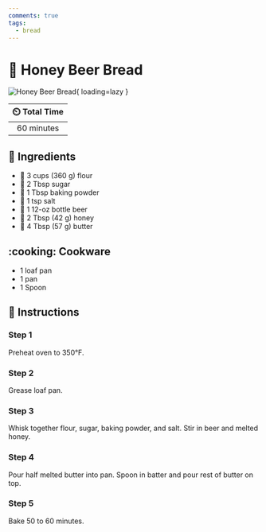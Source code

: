 ```yaml
---
comments: true
tags:
  - bread
---
```

# :bread: Honey Beer Bread

![Honey Beer Bread](../assets/images/honey-beer-bread.jpg){ loading=lazy }

| :timer_clock: Total Time |
|:-----------------------: |
| 60 minutes |

## :salt: Ingredients

- :ear_of_rice: 3 cups (360 g) flour
- :candy: 2 Tbsp sugar
- :dash: 1 Tbsp baking powder
- :salt: 1 tsp salt
- :beer: 1 12-oz bottle beer
- :honey_pot: 2 Tbsp (42 g) honey
- :butter: 4 Tbsp (57 g) butter

## :cooking: Cookware

- 1 loaf pan
- 1 pan
- 1 Spoon

## :pencil: Instructions

### Step 1

Preheat oven to 350°F.

### Step 2

Grease loaf pan.

### Step 3

Whisk together flour, sugar, baking powder, and salt. Stir in beer and melted honey.

### Step 4

Pour half melted butter into pan. Spoon in batter and pour rest of butter on top.

### Step 5

Bake 50 to 60 minutes.
